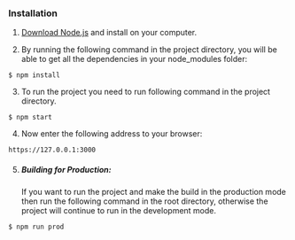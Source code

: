 ### Installation

  1. [Download Node.js](https://nodejs.org/en/download/) and install on your computer.
  
  2. By running the following command in the project directory, you will be able to get all the dependencies in your node_modules folder:

	$ npm install

  3. To run the project you need to run following command in the project directory.

	$ npm start


  4. Now enter the following address to your browser:

	https://127.0.0.1:3000

  5. ##### Building for Production: 
      If you want to run the project and make the build in the production mode then run the following command in the root directory, otherwise the project will continue to run in the development mode.

	$ npm run prod

